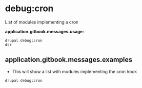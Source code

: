 # debug:cron
List of modules implementing a cron

**application.gitbook.messages.usage:**
```
drupal debug:cron
dcr
```

## application.gitbook.messages.examples
* This will show a list with modules implementing the cron hook
```
drupal debug:cron
```
